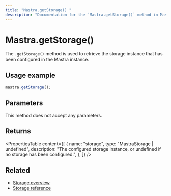 ```yaml
---
title: "Mastra.getStorage() "
description: "Documentation for the `Mastra.getStorage()` method in Mastra, which retrieves the configured storage instance."
---
```


# Mastra.getStorage()

The `.getStorage()` method is used to retrieve the storage instance that has been configured in the Mastra instance.

## Usage example

```typescript copy
mastra.getStorage();
```

## Parameters

This method does not accept any parameters.

## Returns

<PropertiesTable
content={[
{
name: "storage",
type: "MastraStorage | undefined",
description: "The configured storage instance, or undefined if no storage has been configured.",
},
]}
/>

## Related

- [Storage overview](/docs/server-db/storage)
- [Storage reference](/docs/reference/storage/libsql)
